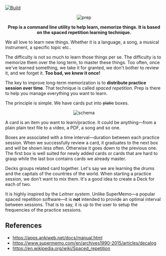 [![Build](https://github.com/VincentCordobes/prep/workflows/Build/badge.svg)](https://github.com/VincentCordobes/prep/actions?query=workflow%3ABuild)

<p align="center">
<img src="https://user-images.githubusercontent.com/7091110/75851923-1f2d9480-5deb-11ea-96d8-312eef590016.png" alt="prep" />
</p>
<p align="center">
  <strong>Prep is a command line utility to help learn, memorize things. It is based on the spaced repetition learning technique.</strong>
</p>

We all love to learn new things. Whether it is a language, a song, a musical instrument, a specific topic etc..

The difficulty is not so much to learn those things per se. The difficulty is to memorize them over the long term, to master these things.
Too often, once we've learned something, we take it for granted, we don't bother to review it, and we forget it. **Too bad, we knew it once!** 

The key to improve long-term memorization is to **distribute practice session over time**. That technique is called _spaced repetition_. Prep is there to help you manage everything you want to learn. 

The principle is simple. We have cards put into ~~platic~~ boxes.

<p align="center">
<img src="https://user-images.githubusercontent.com/7091110/78449902-ed724c80-767a-11ea-9512-bd1417cfdc71.png" alt="schema" />
</p>

A card is an item you want to learn/practice. It could be anything—from a plain plain text file to a video, a PDF, a song and so one. 

Boxes are associated with a time interval—duration between each practice session. 
When we successfully review a card, it graduates to the next box and will be shown less often. Otherwise it goes down to the previous one.
The first box is well suited for newly added cards or cards that are hard to grasp while the last box contains cards we already master.


Decks groups related card together. Let's say we are learning the drums and the capitals of the countries of the world. When starting a practice session, we don't want to mix them. It's a good idea to create a Deck for each of two.


It is highly inspired by the _Leitner system_. Unlike SuperMemo—a popular spaced repetition software—it is **not** intended to provide an optimal interval between sessions. That is to say, it is up to the user to setup the frequencies of the practice sessions.






## References
- https://apps.ankiweb.net/docs/manual.html
- https://www.supermemo.com/en/archives1990-2015/articles/decalog
- https://en.wikipedia.org/wiki/Spaced_repetition
